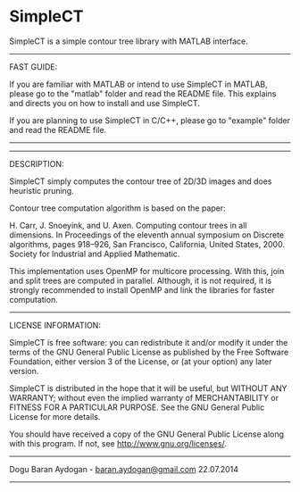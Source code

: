 SimpleCT
========

SimpleCT is a simple contour tree library with MATLAB interface.


-------------------------------------------------------------------
FAST GUIDE:

If you are familiar with MATLAB or intend to use SimpleCT in MATLAB,
please go to the "matlab" folder and read the README file. This 
explains and directs you on how to install and use SimpleCT.

If you are planning to use SimpleCT in C/C++, please go to "example"
folder and read the README file.


-------------------------------------------------------------------

-------------------------------------------------------------------
DESCRIPTION:

SimpleCT simply computes the contour tree of 2D/3D images and does
heuristic pruning.

Contour tree computation algorithm is based on the paper:

H. Carr, J. Snoeyink, and U. Axen. Computing contour trees in all 
dimensions. In Proceedings of the eleventh annual symposium on 
Discrete algorithms, pages 918–926, San Francisco, California, 
United States, 2000. Society for Industrial and Applied Mathematic.

This implementation uses OpenMP for multicore processing. With this,
join and split trees are computed in parallel. Although, it is not
required, it is strongly recommended to install OpenMP and link the
libraries for faster computation.


____________________________________________________________________
LICENSE INFORMATION:

SimpleCT is free software: you can redistribute it and/or modify
it under the terms of the GNU General Public License as published by 
the Free Software Foundation, either version 3 of the License, or
(at your option) any later version.

SimpleCT is distributed in the hope that it will be useful,
but WITHOUT ANY WARRANTY; without even the implied warranty of
MERCHANTABILITY or FITNESS FOR A PARTICULAR PURPOSE.  See the
GNU General Public License for more details.

You should have received a copy of the GNU General Public License
along with this program.  If not, see <http://www.gnu.org/licenses/>.
____________________________________________________________________

Dogu Baran Aydogan - baran.aydogan@gmail.com
22.07.2014
____________________________________________________________________